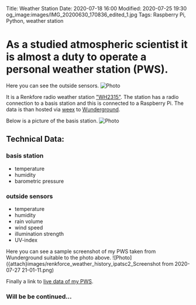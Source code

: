 Title: Weather Station
Date: 2020-07-18 16:00
Modified: 2020-07-25 19:30
og_image:images/IMG_20200630_170836_edited_1.jpg
Tags: Raspberry Pi, Python, weather station

# As a studied atmospheric scientist it is almost a duty to operate a personal weather station (PWS).

Here you can see the outside sensors.
![Photo]({attach}images/IMG_20200705_154307_resize.jpg)

It is a Renkfore radio weather station ["WH2315"](https://www.amazon.de/Renkforce-WH2315-Funk-WETTERSTATION/dp/B01N4DK6TG#ace-g6772571139).
The station has a radio connection to a basis station and this is connected to a Raspberry Pi.
The data is than hosted via [weex](http://www.weewx.com/) to [Wunderground](https://www.wunderground.com/).

Below is a picture of the basis station.
![Photo]({attach}images/IMG_20200726_172233_resize.jpg)

## Technical Data:
### basis station
* temperature
* humidity
* barometric pressure

### outside sensors
* temperature
* humidity
* rain volume
* wind speed
* illumination strength
* UV-index

Here you can see a sample screenshot of my PWS taken from Wunderground suitable to the photo above. 
![Photo]({attach}images/renkforce_weather_history_ipatsc2_Screenshot from 2020-07-27 21-01-11.png)

Finally a link to [live data of my PWS](https://www.wunderground.com/dashboard/pws/IPATSC2/graph/2019-07-2/2019-07-2/daily).

### Will be be continued...


